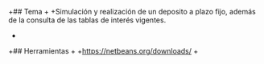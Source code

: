 +## Tema
+
+Simulación y realización de un deposito a plazo fijo, además de la consulta de las tablas de interés vigentes.

+
+## Herramientas
+
+https://netbeans.org/downloads/
+
